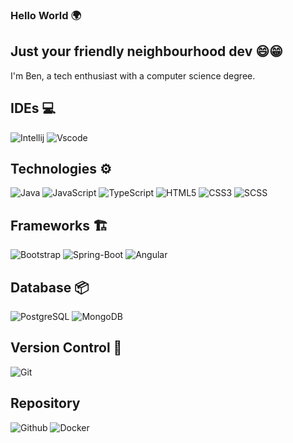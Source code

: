 ### Hello World 🌍

<!--
**Bemo7/Bemo7** is a ✨ _special_ ✨ repository because its `README.md` (this file) appears on your GitHub profile.

Here are some ideas to get you started:

- 🔭 I’m currently working on ...
- 🌱 I’m currently learning ...
- 👯 I’m looking to collaborate on ...
- 🤔 I’m looking for help with ...
- 💬 Ask me about ...
- 📫 How to reach me: ...
- 😄 Pronouns: ...
- ⚡ Fun fact: ...
-->

## Just your friendly neighbourhood dev 😄😁
I'm Ben, a tech enthusiast with a computer science degree.

## IDEs 💻
![Intellij](https://img.shields.io/badge/Intellij-50068c?style=flat-square&logo=intellij-idea)
![Vscode](https://img.shields.io/badge/Vscode-blue?style=flat-square&logo=visual-studio-code)

## Technologies ⚙️
![Java](https://img.shields.io/badge/Java-d90202?style=flat-square)
![JavaScript](https://img.shields.io/badge/JavaScript-737302?style=flat-square&logo=javascript)
![TypeScript](https://img.shields.io/badge/TypeScript-021773?style=flat-square&logo=typescript)
![HTML5](https://img.shields.io/badge/HTML5-752813?style=flat-square&logo=html5)
![CSS3](https://img.shields.io/badge/CSS3-3d1d5c?style=flat-square&logo=css)
![SCSS](https://img.shields.io/badge/SCSS-854263?style=flat-square&logo=sass)

## Frameworks 🏗️
![Bootstrap](https://img.shields.io/badge/Bootstrap-2e1e45?style=flat-square&logo=bootstrap)
![Spring-Boot](https://img.shields.io/badge/Spring%203Boot-027313?style=flat-square&logo=springboot)
![Angular](https://img.shields.io/badge/Angular-c302c9?style=flat-square&logo=angular)

## Database 📦
![PostgreSQL](https://img.shields.io/badge/PostgreSQL-white?style=flat-square&logo=postgresql)
![MongoDB](https://img.shields.io/badge/MongoDB-black?style=flat-square&logo=mongodb)

## Version Control 📃
![Git](https://img.shields.io/badge/Git-black?style=flat-square&logo=git)

## Repository 
![Github](https://img.shields.io/badge/Github-black?style=flat-square&logo=github)
![Docker](https://img.shields.io/badge/Docker-023173?style=flat-square&logo=docker)
